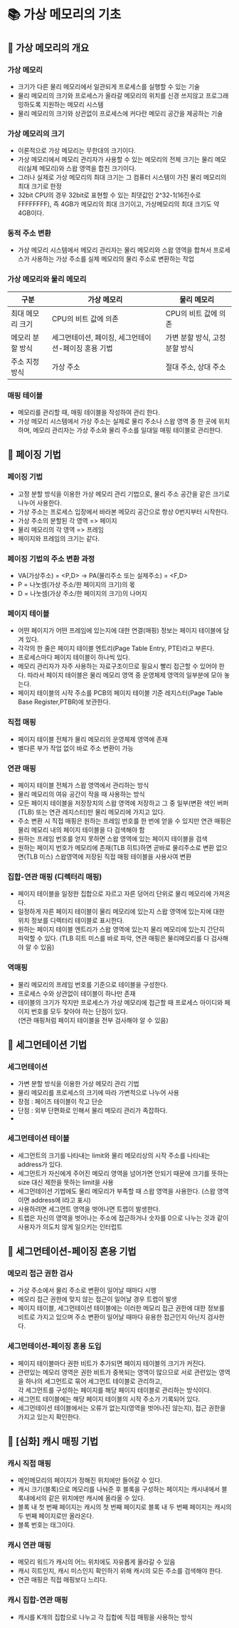 
# 📚 가상 메모리의 기초

## 📌 가상 메모리의 개요

### 가상 메모리

- 크기가 다른 물리 메모리에서 일관되게 프로세스를 실행할 수 있는 기술
- 물리 메모리의 크기와 프로세스가 올라갈 메모리의 위치를 신경 쓰지않고 프로그래밍하도록 지원하는 메모리 시스템
- 물리 메모리의 크기와 상관없이 프로세스에 커다란 메모리 공간을 제공하는 기술

### 가상 메모리의 크기

- 이론적으로 가상 메모리는 무한대의 크기이다. 
- 가상 메모리에서 메모리 관리자가 사용할 수 있는 메모리의 전체 크기는 물리 메모리(실제 메모리)와 스왑 영역을 합친 크기이다. 
- 그러나 실제로 가상 메모리의 최대 크기는 그 컴퓨터 시스템이 가진 물리 메모리의 최대 크기로 한정
- 32bit CPU의 경우 32bit로 표현할 수 있는 최댓값인 2^32-1(16진수로 FFFFFFFF), 즉 4GB가 메모리의 최대 크기이고, 가상메모리의 최대 크기도 약 4GB이다.

### 동적 주소 변환

- 가상 메모리 시스템에서 메모리 관리자는 물리 메모리와 스왑 영역을 합쳐서 프로세스가 사용하는 가상 주소를 실제 메모리의 물리 주소로 변환하는 작업

### 가상 메모리와 물리 메모리

| 구분 | 가상 메모리 | 물리 메모리 |
| ---- | ----------- | ----------- |
| 최대 메모리 크기 | CPU의 비트 값에 의존 | CPU의 비트 값에 의존 |
| 메모리 분할 방식 | 세그먼테이션, 페이징, 세그먼테이션-페이징 혼용 기법 | 가변 분할 방식, 고정 분할 방식 |
| 주소 지정 방식 | 가상 주소 | 절대 주소, 상대 주소 |

### 매핑 테이블

- 메모리를 관리할 때, 매핑 테이블을 작성하여 관리 한다.
- 가상 메모리 시스템에서 가상 주소는 실제로 물리 주소나 스왑 영역 중 한 곳에 위치하며, 메모리 관리자는 가상 주소와 물리 주소를 일대일 매핑 테이블로 관리한다.


## 📌 페이징 기법

### 페이징 기법

- 고정 분할 방식을 이용한 가상 메모리 관리 기법으로, 물리 주소 공간을 같은 크기로 나누어 사용한다.
- 가상 주소는 프로세스 입장에서 바라본 메모리 공간으로 항상 0번지부터 시작한다.
- 가상 주소의 분할된 각 영역 => 페이지
- 물리 메모리의 각 영역 => 프레임
- 페이지와 프레임의 크기는 같다.

### 페이징 기법의 주소 변환 과정

- VA(가상주소) = <P,D> -> PA(물리주소 또는 실제주소) = <F,D>
- P = 나눗셈(가상 주소/한 페이지의 크기)의 몫
- D = 나눗셈(가상 주소/한 페이지의 크기)의 나머지

### 페이지 테이블

- 어떤 페이지가 어떤 프레임에 있는지에 대한 연결(매핑) 정보는 페이지 테이블에 담겨 있다.
- 각각의 한 줄은 페이지 테이블 엔트리(Page Table Entry, PTE)라고 부른다.
- 프로세스마다 페이지 테이블이 하나씩 있다.
- 메모리 관리자가 자주 사용하는 자료구조이므로 필요시 빨리 접근할 수 있어야 한다. 따라서 페이지 테이블은 물리 메모리 영역 중 운영체제 영역의 일부분에 모아 놓는다.
- 페이지 테이블의 시작 주소를 PCB의 페이지 테이블 기준 레지스터(Page Table Base Register,PTBR)에 보관한다.

### 직접 매핑

- 페이지 테이블 전체가 물리 메모리의 운영체제 영역에 존재
- 별다른 부가 작업 없이 바로 주소 변환이 가능

### 연관 매핑

- 페이지 테이블 전체가 스왑 영역에서 관리하는 방식
- 물리 메모리의 여유 공간이 작을 때 사용하는 방식
- 모든 페이지 테이블을 저장장치의 스왑 영역에 저장하고 그 중 일부(변환 색인 버퍼(TLB) 또는 연관 레지스터)만 물리 메모리에 가지고 있다.
- 주소 변환 시 직접 매핑은 원하는 프레임 번호를 한 번에 얻을 수 있지만 연관 매핑은 물리 메모리 내의 페이지 테이블을 다 검색해야 함
- 원하는 프레임 번호를 얻지 못하면 스왑 영역에 있는 페이지 테이블을 검색
- 원하는 페이지 번호가 메모리에 존재(TLB 히트)하면 곧바로 물리주소로 변환 없으면(TLB 미스) 스왑영역에 저장된 직접 매핑 테이블을 사용사여 변환

### 집합-연관 매핑 (디렉터리 매핑)

- 페이지 테이블을 일정한 집합으로 자르고 자른 덩어리 단위로 물리 메모리에 가져온다.
- 일정하게 자른 페이지 테이블이 물리 메모리에 있는지 스왑 영역에 있는지에 대한 위치 정보를 디렉터리 테이블로 표시한다.
- 원하는 페이지 테이블 엔트리가 스왑 영역에 있는지 물리 메모리에 있는지 간단히 파악할 수 있다. (TLB 히트 미스를 바로 파악, 연관 매핑은 물리메모리를 다 검사해야 알 수 있음)

### 역매핑

- 물리 메모리의 프레임 번호를 기준으로 테이블을 구성한다.
- 프로세스 수와 상관없이 테이블이 하나만 존재
- 테이블의 크기가 작지만 프로세스가 가상 메모리에 접근할 때 프로세스 아이디와 페이지 번호를 모두 찾아야 하는 단점이 있다.  
(연관 매핑처럼 페이지 테이블을 전부 검사해야 알 수 있음)


## 📌 세그먼테이션 기법

### 세그먼테이션

- 가변 분할 방식을 이용한 가상 메모리 관리 기법
- 물리 메모리를 프로세스의 크기에 따라 가변적으로 나누어 사용
- 장점 : 페이즈 테이블이 작고 단순
- 단점 : 외부 단편화로 인해서 물리 메모리 관리가 족잡하다.
- 
### 세그먼테이션 테이블

- 세그먼트의 크기를 나타내는 limit와 물리 메모리상의 시작 주소를 나타내는 address가 있다.
- 세그먼트가 자신에게 주어진 메모리 영역을 넘어가면 안되기 때문에 크기를 뜻하는 size 대신 제한을 뜻하는 limit을 사용
- 세그먼테이션 기법에도 물리 메모리가 부족할 때 스왑 영역을 사용한다. (스왑 영역이면 address에 I라고 표시)
- 사용하려면 세그먼트 영역을 벗어나면 트랩이 발생한다.
- 트랩은 자신의 영역을 벗어나는 주소에 접근하거나 숫자를 0으로 나누는 것과 같이 사용자가 의도치 않게 일으키는 인터럽트

## 📌 세그먼테이션-페이징 혼용 기법

### 메모리 접근 권한 검사

- 가상 주소에서 물리 주소로 변환이 일어날 때마다 시행
- 메모리 접근 권한에 맞지 않는 접근이 일어날 경우 트랩이 발생
- 페이지 테이블, 세그먼테이션 테이블에는 이러한 메모리 접근 권한에 대한 정보를 비트로 가지고 있으며 주소 변환이 일어날 때마다 유용한 접근인지 아닌지 검사한다.

### 세그먼테이션-페이징 혼용 도입

- 페이지 테이블마다 권한 비트가 추가되면 페이지 테이블의 크기가 커진다.
- 관련있는 메모리 영역은 권한 비트가 중복되는 영역이 많으므로 서로 관련있는 영역을 하나의 세그먼트로 묶어 세그먼트 테이블로 관리하고,  
각 세그먼트를 구성하는 페이지를 해당 페이지 테이블로 관리하는 방식이다.
- 세그먼트 테이블에는 해당 페이지 테이블의 시작 주소가 기록되어 있다.
- 세그먼테이션 테이블에서는 오류가 없는지(영역을 벗어나진 않는지), 접근 권한을 가지고 있는지 확인한다.


## 📌 [심화] 캐시 매핑 기법

### 캐시 직접 매핑

- 메인메모리의 페이지가 정해진 위치에만 들어갈 수 있다.
- 캐시 크기(블록)으로 메모리를 나눠준 후 블록을 구성하는 페이지는 캐시내에서 블록내에서의 같은 위치에만 캐시에 올라올 수 있다.
- 블록 내 첫 번째 페이지는 캐시의 첫 번째 페이지로 블록 내 두 번째 페이지는 캐시의 두 번째 페이지로만 올라온다.
- 블록 번호는 태그이다.

### 캐시 연관 매핑

- 메모리 워드가 캐시의 어느 위치에도 자유롭게 올라갈 수 있음
- 캐시 히트인지, 캐시 미스인지 확인하기 위해 캐시의 모든 주소를 검색해야 한다.
- 연관 매핑은 직접 매핑보다 느리다.

### 캐시 집합-연관 매핑

- 캐시를 K개의 집합으로 나누고 각 집합에 직접 매핑을 사용하는 방식

